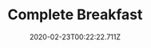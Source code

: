 ---
templateKey: blog-post
featuredpost: false
date: 2020-02-23T00:22:22.711Z
title: Complete Breakfast
description: You'll feel ready to take on the world! 
type: cooking
sellPrice: 350
energy: 200
health: 90
featuredimage: /img/Complete_Breakfast.png
tags:
  - Fried Egg
  - Milk
  - Hashbrowns
  - Pancakes
  - edible
---